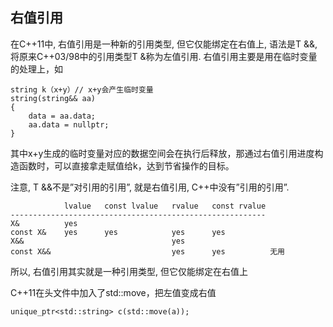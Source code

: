## 右值引用

在C++11中, 右值引用是一种新的引用类型, 但它仅能绑定在右值上, 语法是T &&, 将原来C++03/98中的引用类型T &称为左值引用. 
右值引用主要是用在临时变量的处理上，如
```
string k（x+y）// x+y会产生临时变量
string(string&& aa)
{
    data = aa.data;
    aa.data = nullptr;
}
```

其中x+y生成的临时变量对应的数据空间会在执行后释放，那通过右值引用进度构造函数时，可以直接拿走赋值给k，达到节省操作的目标。

注意, T &&不是”对引用的引用”, 就是右值引用, C++中没有”引用的引用”.
```
            lvalue   const lvalue   rvalue   const rvalue
---------------------------------------------------------              
X&          yes
const X&    yes      yes            yes      yes
X&&                                 yes
const X&&                           yes      yes          无用
```
所以, 右值引用其实就是一种引用类型, 但它仅能绑定在右值上

C++11在<utility>头文件中加入了std::move，把左值变成右值
```
unique_ptr<std::string> c(std::move(a));
```
